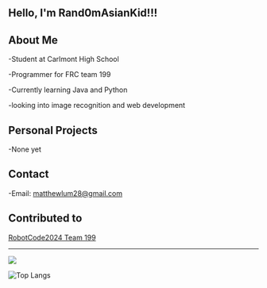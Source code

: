 Hello, I'm Rand0mAsianKid!!!
-------------------------------------------
About Me
-------------------------------------------
-Student at Carlmont High School

-Programmer for FRC team 199

-Currently learning Java and Python

-looking into image recognition and web development

Personal Projects
-----------------------------------------
-None yet

Contact
-----------------------------
-Email: matthewlum28@gmail.com

Contributed to
------------------------------
[RobotCode2024 Team 199](https://github.com/DeepBlueRobotics/RobotCode2024) 

------------------------------
<picture>
  <source
    srcset="https://github-readme-stats.vercel.app/api?username=Rand0mAsianKid&show_icons=true&theme=dark"
    media="(prefers-color-scheme: dark)"
  />
  <source
    srcset="https://github-readme-stats.vercel.app/api?username=anuraghazra&show_icons=true"
    media="(prefers-color-scheme: light), (prefers-color-scheme: no-preference)"
  />
  <img src="https://github-readme-stats.vercel.app/api?username=anuraghazra&show_icons=true" />
</picture>

![Top Langs](https://github-readme-stats.vercel.app/api/top-langs/?username=Rand0mAsianKid&size_weight=0.5&count_weight=0.5)


